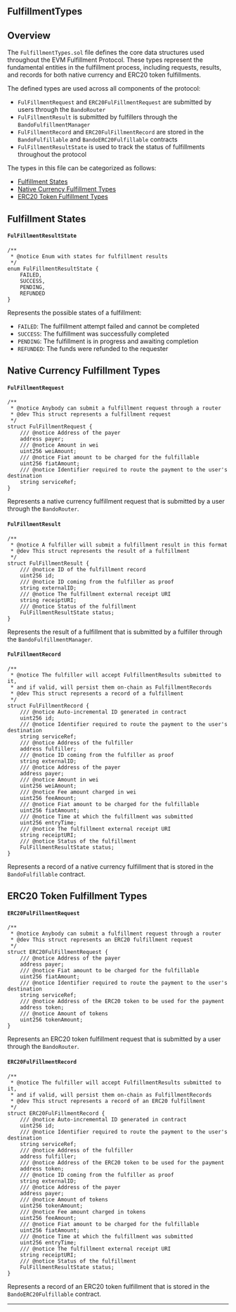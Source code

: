 ## FulfillmentTypes

## Overview

The `FulfillmentTypes.sol` file defines the core data structures used throughout the EVM Fulfillment Protocol. These types represent the fundamental entities in the fulfillment process, including requests, results, and records for both native currency and ERC20 token fulfillments.

The defined types are used across all components of the protocol:
* `FulFillmentRequest` and `ERC20FulFillmentRequest` are submitted by users through the `BandoRouter`
* `FulFillmentResult` is submitted by fulfillers through the `BandoFulfillmentManager`
* `FulFillmentRecord` and `ERC20FulFillmentRecord` are stored in the `BandoFulfillable` and `BandoERC20Fulfillable` contracts
* `FulFillmentResultState` is used to track the status of fulfillments throughout the protocol

The types in this file can be categorized as follows:
* [Fulfillment States](#fulfillment-states)
* [Native Currency Fulfillment Types](#native-currency-fulfillment-types)
* [ERC20 Token Fulfillment Types](#erc20-token-fulfillment-types)

## Fulfillment States

#### `FulFillmentResultState`

```solidity
/**
 * @notice Enum with states for fulfillment results
 */
enum FulFillmentResultState {
    FAILED,
    SUCCESS,
    PENDING,
    REFUNDED
}
```

Represents the possible states of a fulfillment:
* `FAILED`: The fulfillment attempt failed and cannot be completed
* `SUCCESS`: The fulfillment was successfully completed
* `PENDING`: The fulfillment is in progress and awaiting completion
* `REFUNDED`: The funds were refunded to the requester

## Native Currency Fulfillment Types

#### `FulFillmentRequest`

```solidity
/**
 * @notice Anybody can submit a fulfillment request through a router
 * @dev This struct represents a fulfillment request
 */
struct FulFillmentRequest {
    /// @notice Address of the payer
    address payer;
    /// @notice Amount in wei
    uint256 weiAmount;
    /// @notice Fiat amount to be charged for the fulfillable
    uint256 fiatAmount;
    /// @notice Identifier required to route the payment to the user's destination
    string serviceRef;
}
```

Represents a native currency fulfillment request that is submitted by a user through the `BandoRouter`.

#### `FulFillmentResult`

```solidity
/**
 * @notice A fulfiller will submit a fulfillment result in this format
 * @dev This struct represents the result of a fulfillment
 */
struct FulFillmentResult {
    /// @notice ID of the fulfillment record
    uint256 id;
    /// @notice ID coming from the fulfiller as proof
    string externalID;
    /// @notice The fulfillment external receipt URI
    string receiptURI;
    /// @notice Status of the fulfillment
    FulFillmentResultState status;   
}
```

Represents the result of a fulfillment that is submitted by a fulfiller through the `BandoFulfillmentManager`.

#### `FulFillmentRecord`

```solidity
/**
 * @notice The fulfiller will accept FulfillmentResults submitted to it,
 * and if valid, will persist them on-chain as FulfillmentRecords
 * @dev This struct represents a record of a fulfillment
 */
struct FulFillmentRecord {
    /// @notice Auto-incremental ID generated in contract
    uint256 id;
    /// @notice Identifier required to route the payment to the user's destination
    string serviceRef;
    /// @notice Address of the fulfiller
    address fulfiller;
    /// @notice ID coming from the fulfiller as proof
    string externalID;
    /// @notice Address of the payer
    address payer;
    /// @notice Amount in wei
    uint256 weiAmount;
    /// @notice Fee amount charged in wei
    uint256 feeAmount;
    /// @notice Fiat amount to be charged for the fulfillable
    uint256 fiatAmount;
    /// @notice Time at which the fulfillment was submitted
    uint256 entryTime;
    /// @notice The fulfillment external receipt URI
    string receiptURI;
    /// @notice Status of the fulfillment
    FulFillmentResultState status;
}
```

Represents a record of a native currency fulfillment that is stored in the `BandoFulfillable` contract.

## ERC20 Token Fulfillment Types

#### `ERC20FulFillmentRequest`

```solidity
/**
 * @notice Anybody can submit a fulfillment request through a router
 * @dev This struct represents an ERC20 fulfillment request
 */
struct ERC20FulFillmentRequest {
    /// @notice Address of the payer
    address payer;
    /// @notice Fiat amount to be charged for the fulfillable
    uint256 fiatAmount;
    /// @notice Identifier required to route the payment to the user's destination
    string serviceRef;
    /// @notice Address of the ERC20 token to be used for the payment
    address token;
    /// @notice Amount of tokens
    uint256 tokenAmount;
}
```

Represents an ERC20 token fulfillment request that is submitted by a user through the `BandoRouter`.

#### `ERC20FulFillmentRecord`

```solidity
/**
 * @notice The fulfiller will accept FulfillmentResults submitted to it,
 * and if valid, will persist them on-chain as FulfillmentRecords
 * @dev This struct represents a record of an ERC20 fulfillment
 */
struct ERC20FulFillmentRecord {
    /// @notice Auto-incremental ID generated in contract
    uint256 id;
    /// @notice Identifier required to route the payment to the user's destination
    string serviceRef;
    /// @notice Address of the fulfiller
    address fulfiller;
    /// @notice Address of the ERC20 token to be used for the payment
    address token;
    /// @notice ID coming from the fulfiller as proof
    string externalID;
    /// @notice Address of the payer
    address payer;
    /// @notice Amount of tokens
    uint256 tokenAmount;
    /// @notice Fee amount charged in tokens
    uint256 feeAmount;
    /// @notice Fiat amount to be charged for the fulfillable
    uint256 fiatAmount;
    /// @notice Time at which the fulfillment was submitted
    uint256 entryTime;
    /// @notice The fulfillment external receipt URI
    string receiptURI;
    /// @notice Status of the fulfillment
    FulFillmentResultState status;
}
```

Represents a record of an ERC20 token fulfillment that is stored in the `BandoERC20Fulfillable` contract.

---

